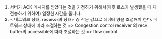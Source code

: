 1.  서버가 ACK 메시지를 받았다는 것을 가정하기 위해서(패킷 로스가 발생했을 때 재 전송하기 위하여) 일정한 시간을 둡니다.
2.  < 네트워크 상태, receiver의 상태> 중 작은 값으로 데이터 양을 조절해야 한다.
    네트워크 상태에 따라 조절하는 것 => Congestion control
    receiver 의 recv buffer의 accessible에 따라 조절하는 것 => flow control
